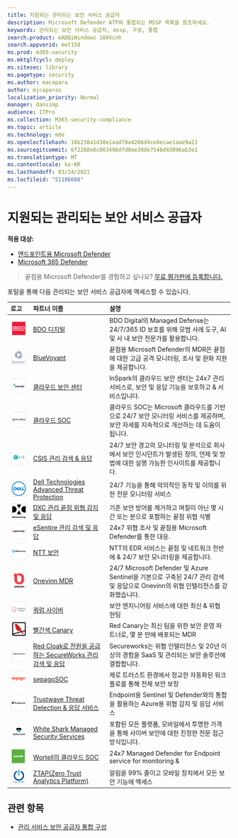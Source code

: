 ```yaml
---
title: 지원되는 관리되는 보안 서비스 공급자
description: Microsoft Defender ATP와 통합되는 MSSP 목록을 참조하세요.
keywords: 관리되는 보안 서비스 공급자, mssp, 구성, 통합
search.product: eADQiWindows 10XVcnh
search.appverid: met150
ms.prod: m365-security
ms.mktglfcycl: deploy
ms.sitesec: library
ms.pagetype: security
ms.author: macapara
author: mjcaparas
localization_priority: Normal
manager: dansimp
audience: ITPro
ms.collection: M365-security-compliance
ms.topic: article
ms.technology: mde
ms.openlocfilehash: 16b238a1d38e1aad70a4286d4ce8ecae1aae9a21
ms.sourcegitcommit: 6f2288e0c863496dfd0ee38de754bd43096ab3e1
ms.translationtype: MT
ms.contentlocale: ko-KR
ms.lasthandoff: 03/24/2021
ms.locfileid: "51186608"
---
```

# <a name="supported-managed-security-service-providers"></a>지원되는 관리되는 보안 서비스 공급자

**적용 대상:**
- [엔드포인트용 Microsoft Defender](https://go.microsoft.com/fwlink/p/?linkid=2154037)
- [Microsoft 365 Defender](https://go.microsoft.com/fwlink/?linkid=2118804)

> 끝점용 Microsoft Defender를 경험하고 싶나요? [무료 평가판에 등록합니다.](https://www.microsoft.com/microsoft-365/windows/microsoft-defender-atp?ocid=docs-wdatp-exposedapis-abovefoldlink)


포털을 통해 다음 관리되는 보안 서비스 공급자에 액세스할 수 있습니다. 

로고 |파트너 이름   | 설명 
:---|:---|:---
![BDO 디지털 로고 이미지](images/bdo-logo.png)| [BDO 디지털](https://go.microsoft.com/fwlink/?linkid=2090394) | BDO Digital의 Managed Defense는 24/7/365 ID 보호를 위해 모범 사례 도구, AI 및 사 내 보안 전문가를 활용합니다.
![BlueVoyant 로고 이미지](images/bluevoyant-logo.png)| [BlueVoyant](https://go.microsoft.com/fwlink/?linkid=2121401) | 끝점용 Microsoft Defender의 MDR은 끝점에 대한 고급 공격 모니터링, 조사 및 완화 지원을 제공합니다.
![클라우드 보안 센터 로고 이미지](images/cloudsecuritycenter-logo.png)| [클라우드 보안 센터](https://go.microsoft.com/fwlink/?linkid=2099315) | InSpark의 클라우드 보안 센터는 24x7 관리 서비스로, 보안 및 응답 기능을 보호하고 & 서비스입니다.
![클라우드 SOC 로고 이미지](images/cloudsoc-logo.png)| [클라우드 SOC](https://go.microsoft.com/fwlink/?linkid=2104265) | 클라우드 SOC는 Microsoft 클라우드를 기반으로 24/7 보안 모니터링 서비스를 제공하며, 보안 자세를 지속적으로 개선하는 데 도움이 됩니다.
![CSIS 관리 검색 및 응답 & 이미지](images/csis-logo.png)| [CSIS 관리 검색 & 응답](https://go.microsoft.com/fwlink/?linkid=2091005) | 24/7 보안 경고의 모니터링 및 분석으로 회사에서 보안 인시던트가 발생된 정의, 언제 및 방법에 대한 실행 가능한 인사이트를 제공합니다.
![Dell Technologies Advanced Threat Protection 로고 이미지](images/dell-logo.png)| [Dell Technologies Advanced Threat Protection](https://go.microsoft.com/fwlink/?linkid=2091004) | 24/7 기능을 통해 악의적인 동작 및 이의를 위한 전문 모니터링 서비스
![끝점 위협 DXC-Managed 및 응답 로고 이미지](images/dxc-logo.png)| [DXC 관리 끝점 위협 감지 및 응답](https://go.microsoft.com/fwlink/?linkid=2090395) | 기존 보안 방어를 제거하고 며칠이 아닌 몇 시간 또는 분으로 포함하는 끝점 위협 식별
![eSentire 로그의 이미지](images/esentire-logo.png) | [eSentire 관리 검색 및 응답](https://go.microsoft.com/fwlink/?linkid=2154970) | 24x7 위협 조사 및 끝점용 Microsoft Defender를 통한 대응.
![NTT 보안 로고 이미지](images/ntt-logo.png)| [NTT 보안](https://go.microsoft.com/fwlink/?linkid=2095320) | NTT의 EDR 서비스는 끝점 및 네트워크 전반에 & 24/7 보안 모니터링을 제공합니다.
![OneVinn 로고 이미지](images/onevinn-logo.png) | [Onevinn MDR](https://go.microsoft.com/fwlink/?linkid=2155203)| 24/7 Microsoft Defender 및 Azure Sentinel을 기본으로 구축된 24/7 관리 검색 및 응답으로 Onevinn의 위협 인텔리전스를 강화했습니다.
![쿼럼 사이버 로고 이미지](images/quorum-logo.png) | [쿼럼 사이버](https://go.microsoft.com/fwlink/?linkid=2155202)| 보안 엔지니어링 서비스에 대한 최신 & 위협 헌팅
![빨간색 Canary 로고 이미지](images/redcanary-logo.png)| [빨간색 Canary](https://go.microsoft.com/fwlink/?linkid=2103852) | Red Canary는 최신 팀을 위한 보안 운영 파트너로, 몇 분 만에 배포되는 MDR
![Red Cloak 로고로 전원을 공급하는 SecureWorks 관리 검색 및 응답 이미지](images/secureworks-logo.png)| [Red Cloak로 전원을 공급하는 SecureWorks 관리 검색 및 응답](https://go.microsoft.com/fwlink/?linkid=2133634) | Secureworks는 위협 인텔리전스 및 20년 이상의 경험을 SaaS 및 관리되는 보안 솔루션에 결합합니다.
![sepagoSOC 로고 이미지](images/sepago-logo.png)| [sepagoSOC](https://go.microsoft.com/fwlink/?linkid=2090491) | 제로 트러스트 환경에서 정교한 자동화된 워크플로를 통해 전체 보안 보장
![응답 서비스 로고에 대한 트러스트 & 감지 이미지](images/trustwave-logo.png)| [Trustwave Threat Detection & 응답 서비스](https://go.microsoft.com/fwlink/?linkid=2127542) | Endpoint용 Sentinel 및 Defender와의 통합을 활용하는 Azure용 위협 감지 및 응답 서비스
![White Shark Managed Security Services 이미지](images/white-shark.png)| [White Shark Managed Security Services](https://go.microsoft.com/fwlink/?linkid=2154210) |포함된 모든 플랫폼, 모바일에서 투명한 가격을 통해 사이버 보안에 대한 진정한 전문 접근 방식입니다.
![Wortell의 클라우드 SOC 로고 이미지](images/wortell-logo.png)| [Wortell의 클라우드 SOC](https://go.microsoft.com/fwlink/?linkid=2108415) | 24x7 Managed Defender for Endpoint service for monitoring &
![ZTAP(Zero Trust Analytics Platform) 로고 이미지](images/ztap-logo.png)| [ZTAP(Zero Trust Analytics Platform)](https://go.microsoft.com/fwlink/?linkid=2090971) | 알림을 99% 줄이고 모바일 장치에서 모든 보안 기능에 액세스

## <a name="related-topics"></a>관련 항목
- [관리 서비스 보안 공급자 통합 구성](configure-mssp-support.md)
